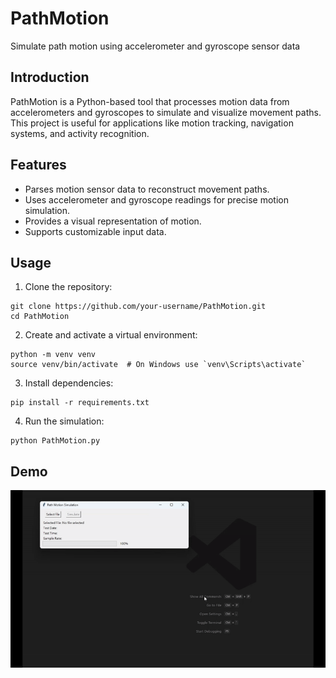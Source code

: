 # PathMotion
Simulate path motion using accelerometer and gyroscope sensor data

## Introduction
PathMotion is a Python-based tool that processes motion data from accelerometers and gyroscopes to simulate and visualize movement paths. This project is useful for applications like motion tracking, navigation systems, and activity recognition.

## Features
- Parses motion sensor data to reconstruct movement paths.
- Uses accelerometer and gyroscope readings for precise motion simulation.
- Provides a visual representation of motion.
- Supports customizable input data.

## Usage
1. Clone the repository:
```
git clone https://github.com/your-username/PathMotion.git
cd PathMotion
```

2. Create and activate a virtual environment:
```
python -m venv venv
source venv/bin/activate  # On Windows use `venv\Scripts\activate`
```

3. Install dependencies:
```
pip install -r requirements.txt
```

4. Run the simulation:
```
python PathMotion.py
```

## Demo
![Demo Animation](demo/PathMotion.gif)